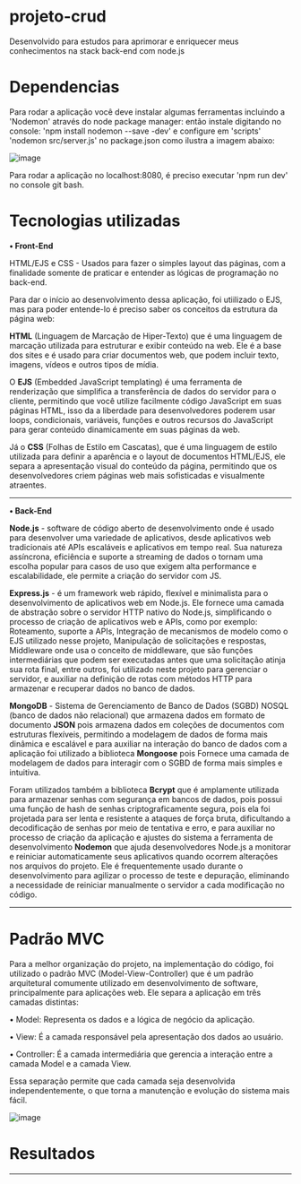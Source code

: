 # projeto-crud

Desenvolvido para estudos para aprimorar e enriquecer meus conhecimentos na stack back-end com node.js

# Dependencias

Para rodar a aplicação você deve instalar algumas ferramentas incluindo a 'Nodemon' através do node package manager:
então instale digitando no console: 'npm install nodemon --save -dev' e configure em 'scripts' 'nodemon src/server.js' no package.json como ilustra a imagem abaixo:


![image](https://github.com/matheusscarvalho1/projeto-crud/assets/73304785/f0496aea-16a4-46a8-8243-9a0cb28efaab)


Para rodar a aplicação no localhost:8080, é preciso executar 'npm run dev' no console git bash.


# Tecnologias utilizadas

<b>• Front-End</b> 

HTML/EJS e CSS - Usados para fazer o simples layout das páginas, com a finalidade somente de praticar e entender as lógicas de programação no back-end.

Para dar o início ao desenvolvimento dessa aplicação, foi utiilizado o EJS, mas para poder entende-lo é preciso saber os conceitos da estrutura da página web:

 <b>HTML</b> (Linguagem de Marcação de Hiper-Texto) que é uma linguagem de marcação utilizada para estruturar e exibir conteúdo na web. Ele é a base dos sites e é usado para criar documentos web, que podem incluir texto, imagens, vídeos e outros tipos de mídia. 

O <b>EJS</b> (Embedded JavaScript templating) é uma ferramenta de renderização que simplifica a transferência de dados do servidor para o cliente, permitindo que você utilize facilmente código JavaScript em suas páginas HTML, isso da a liberdade para desenvolvedores poderem usar loops, condicionais, variáveis, funções e outros recursos do JavaScript para gerar conteúdo dinamicamente em suas páginas da web. 

Já o <b>CSS</b> (Folhas de Estilo em Cascatas), que é uma linguagem de estilo utilizada para definir a aparência e o layout de documentos HTML/EJS, ele separa a apresentação visual do conteúdo da página, permitindo que os desenvolvedores criem páginas web mais sofisticadas e visualmente atraentes.

<hr>
<b>• Back-End</b> 

<b>Node.js</b> - software de código aberto de desenvolvimento onde é usado para desenvolver uma variedade de aplicativos, desde aplicativos web tradicionais até APIs escaláveis e aplicativos em tempo real. Sua natureza assíncrona, eficiência e suporte a streaming de dados o tornam uma escolha popular para casos de uso que exigem alta performance e escalabilidade, ele permite a criação do servidor com JS.


<b>Express.js</b> - é um framework web rápido, flexível e minimalista para o desenvolvimento de aplicativos web em Node.js. Ele fornece uma camada de abstração sobre o servidor HTTP nativo do Node.js, simplificando o processo de criação de aplicativos web e APIs, como por exemplo: Roteamento, suporte a APIs, Integração de mecanismos de modelo como o EJS utilizado nesse projeto, Manipulação de solicitações e respostas, Middleware onde usa o conceito de middleware, que são funções intermediárias que podem ser executadas antes que uma solicitação atinja sua rota final, entre outros, foi utilizado neste projeto para gerenciar o servidor, e auxiliar na definição de rotas com métodos HTTP para armazenar e recuperar dados no banco de dados.


<b>MongoDB</b> - Sistema de Gerenciamento de Banco de Dados (SGBD) NOSQL (banco de dados não relacional) que armazena dados em formato de documento <b>JSON</b> pois armazena dados em coleções de documentos com estruturas flexíveis, permitindo a modelagem de dados de forma mais dinâmica e escalável e para auxiliar na interação do banco de dados com a aplicação foi utilizado a biblioteca <b>Mongoose</b> pois Fornece uma camada de modelagem de dados para interagir com o SGBD de forma mais simples e intuitiva.

Foram utilizados também a biblioteca <b>Bcrypt</b> que é amplamente utilizada para armazenar senhas com segurança em bancos de dados, pois possui  uma função de hash de senhas criptograficamente segura, pois ela foi projetada para ser lenta e resistente a ataques de força bruta, dificultando a decodificação de senhas por meio de tentativa e erro, e para auxiliar no processo de criação da aplicação e ajustes do sistema a ferramenta de desenvolvimento <b>Nodemon</b> que ajuda desenvolvedores Node.js a monitorar e reiniciar automaticamente seus aplicativos quando ocorrem alterações nos arquivos do projeto. Ele é frequentemente usado durante o desenvolvimento para agilizar o processo de teste e depuração, eliminando a necessidade de reiniciar manualmente o servidor a cada modificação no código.

<hr>

# Padrão MVC 

Para a melhor organização do projeto, na implementação do código, foi utilizado o
padrão MVC (Model-View-Controller) que é um padrão arquitetural comumente utilizado
em desenvolvimento de software, principalmente para aplicações web.
Ele separa a aplicação em três camadas distintas:

• Model: Representa os dados e a lógica de negócio da aplicação.

• View: É a camada responsável pela apresentação dos dados ao usuário.

• Controller: É a camada intermediária que gerencia a interação entre a camada
Model e a camada View.

Essa separação permite que cada camada seja desenvolvida independentemente, o que
torna a manutenção e evolução do sistema mais fácil.

![image](https://github.com/matheusscarvalho1/projeto-crud/assets/73304785/8a909358-7732-4150-a3f8-753763b0b728)


# Resultados


<hr>

